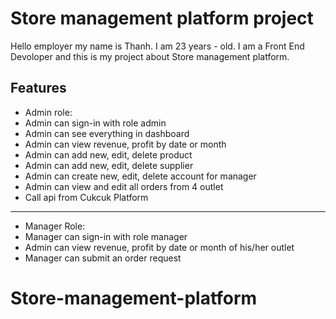 # Store management platform project

Hello employer my name is Thanh. I am 23 years - old. I am a Front End Devoloper and this is my project about Store management platform.

## Features

- Admin role:
- Admin can sign-in with role admin
- Admin can see everything in dashboard
- Admin can view revenue, profit by date or month
- Admin can add new, edit, delete product
- Admin can add new, edit, delete supplier
- Admin can create new, edit, delete account for manager
- Admin can view and edit all orders from 4 outlet
- Call api from Cukcuk Platform

---

- Manager Role:
- Manager can sign-in with role manager
- Admin can view revenue, profit by date or month of his/her outlet
- Manager can submit an order request

# Store-management-platform
